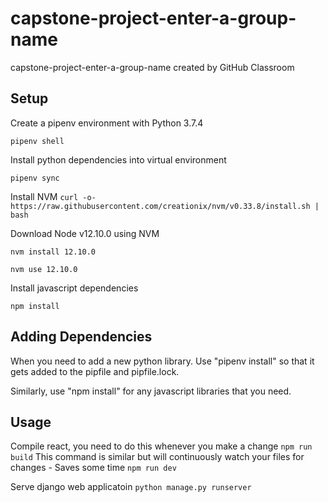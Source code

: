 # capstone-project-enter-a-group-name
capstone-project-enter-a-group-name created by GitHub Classroom

## Setup

Create a pipenv environment with Python 3.7.4

`pipenv shell`

Install python dependencies into virtual environment

`pipenv sync`

Install NVM
`curl -o- https://raw.githubusercontent.com/creationix/nvm/v0.33.8/install.sh | bash`

Download Node v12.10.0 using NVM

`nvm install 12.10.0`

`nvm use 12.10.0`

Install javascript dependencies

`npm install`

## Adding Dependencies

When you need to add a new python library. Use "pipenv install" so that it gets added to the pipfile and pipfile.lock.

Similarly, use "npm install" for any javascript libraries that you need.

## Usage

Compile react, you need to do this whenever you make a change
`npm run build`
This command is similar but will continuously watch your files for changes - Saves some time
`npm run dev`

Serve django web applicatoin
`python manage.py runserver`

